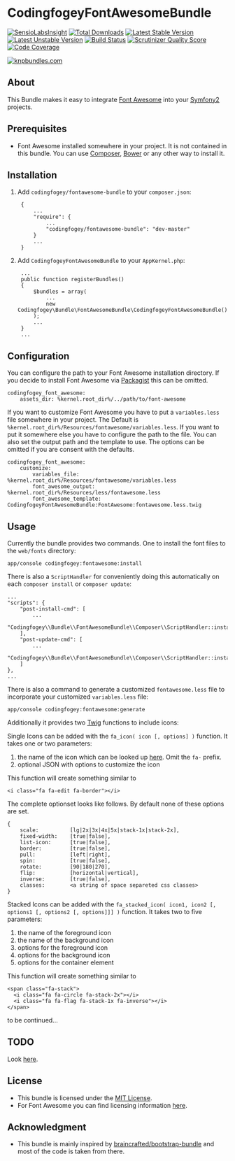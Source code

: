 CodingfogeyFontAwesomeBundle
============================

[![SensioLabsInsight](https://insight.sensiolabs.com/projects/7b8a98ea-e8e8-49c0-a5b0-7ee378009b07/mini.png)](https://insight.sensiolabs.com/projects/7b8a98ea-e8e8-49c0-a5b0-7ee378009b07)
[![Total Downloads](https://poser.pugx.org/codingfogey/fontawesome-bundle/downloads.png)](https://packagist.org/packages/codingfogey/fontawesome-bundle)
[![Latest Stable Version](https://poser.pugx.org/codingfogey/fontawesome-bundle/v/stable.png)](https://packagist.org/packages/codingfogey/fontawesome-bundle)
[![Latest Unstable Version](https://poser.pugx.org/codingfogey/fontawesome-bundle/v/unstable.png)](https://packagist.org/packages/codingfogey/fontawesome-bundle)
[![Build Status](https://travis-ci.org/codingfogey/fontawesome-bundle.png)](https://travis-ci.org/codingfogey/fontawesome-bundle)
[![Scrutinizer Quality Score](https://scrutinizer-ci.com/g/codingfogey/fontawesome-bundle/badges/quality-score.png?s=ddf3507ab8055474b46db51a92e7a486a94a931a)](https://scrutinizer-ci.com/g/codingfogey/fontawesome-bundle/)
[![Code Coverage](https://scrutinizer-ci.com/g/codingfogey/fontawesome-bundle/badges/coverage.png?s=b9f564491938c725b1dc2f64b1461071a6b710cf)](https://scrutinizer-ci.com/g/codingfogey/fontawesome-bundle/)

[![knpbundles.com](http://knpbundles.com/codingfogey/fontawesome-bundle/badge-short)](http://knpbundles.com/codingfogey/fontawesome-bundle)

About
-----

This Bundle makes it easy to integrate [Font Awesome](http://fortawesome.github.io/Font-Awesome/) into your [Symfony2](http://symfony.com/) projects.


Prerequisites
-------------

- Font Awesome installed somewhere in your project. It is not contained in this bundle. You can use [Composer](http://getcomposer.org), [Bower](http://bower.io) or any other way to install it.


Installation
------------

1. Add `codingfogey/fontawesome-bundle` to your `composer.json`:

        {
            ...
            "require": {
                ...
                "codingfogey/fontawesome-bundle": "dev-master"
            }
            ...
        }

2. Add `CodingfogeyFontAwesomeBundle` to your `AppKernel.php`:

        ...
        public function registerBundles()
        {
            $bundles = array(
                ...
                new Codingfogey\Bundle\FontAwesomeBundle\CodingfogeyFontAwesomeBundle()
            );
            ...
        }
        ...


Configuration
-------------

You can configure the path to your Font Awesome installation directory. If you decide to install Font Awesome via [Packagist](https://packagist.org/packages/fortawesome/font-awesome) this can be omitted.

    codingfogey_font_awesome:
        assets_dir: %kernel.root_dir%/../path/to/font-awesome

If you want to customize Font Awesome you have to put a `variables.less` file somewhere in your project. The Default is `%kernel.root_dir%/Resources/fontawesome/variables.less`. If you want to put it somewhere else you have to configure the path to the file. You can also set the output path and the template to use. The options can be omitted if you are consent with the defaults.

    codingfogey_font_awesome:
        customize:
            variables_file:         %kernel.root_dir%/Resources/fontawesome/variables.less
            font_awesome_output:    %kernel.root_dir%/Resources/less/fontawesome.less
            font_awesome_template:  CodingfogeyFontAwesomeBundle:FontAwesome:fontawesome.less.twig


Usage
-----

Currently the bundle provides two commands. One to install the font files to the `web/fonts` directory:

    app/console codingfogey:fontawesome:install
    
There is also a `ScriptHandler` for conveniently doing this automatically on each `composer install` or `composer update`:

    ...
    "scripts": {
        "post-install-cmd": [
            ...
            "Codingfogey\\Bundle\\FontAwesomeBundle\\Composer\\ScriptHandler::install"
        ],
        "post-update-cmd": [
            ...
            "Codingfogey\\Bundle\\FontAwesomeBundle\\Composer\\ScriptHandler::install"
        ]
    },
    ...

There is also a command to generate a customized `fontawesome.less` file to incorporate your customized `variables.less` file:

    app/console codingfogey:fontawesome:generate


Additionally it provides two [Twig](http://twig.sensiolabs.org/) functions to include icons:

Single Icons can be added with the `fa_icon( icon [, options] )` function. It takes one or two parameters:

1. the name of the icon which can be looked up [here](http://fortawesome.github.io/Font-Awesome/icons/). Omit the `fa-` prefix.
2. optional JSON with options to customize the icon

This function will create something similar to

    <i class="fa fa-edit fa-border"></i>

The complete optionset looks like follows. By default none of these options are set.

    {
        scale:          [lg|2x|3x|4x|5x|stack-1x|stack-2x],
        fixed-width:    [true|false],
        list-icon:      [true|false],
        border:         [true|false],
        pull:           [left|right],
        spin:           [true|false],
        rotate:         [90|180|270],
        flip:           [horizontal|vertical],
        inverse:        [true|false],
        classes:        <a string of space separeted css classes>
    }


Stacked Icons can be added with the `fa_stacked_icon( icon1, icon2 [, options1 [, options2 [, options]]] )` function. It takes two to five parameters:

1. the name of the foreground icon
2. the name of the background icon
3. options for the foreground icon
4. options for the background icon
2. options for the container element

This function will create something similar to

    <span class="fa-stack">
      <i class="fa fa-circle fa-stack-2x"></i>
      <i class="fa fa-flag fa-stack-1x fa-inverse"></i>
    </span>

to be continued...

TODO
----

Look [here](../../issues?milestone=&state=open).


License
-------

- This bundle is licensed under the [MIT License](http://opensource.org/licenses/MIT).
- For Font Awesome you can find licensing information [here](http://fortawesome.github.io/Font-Awesome/license/).


Acknowledgment
--------------

- This bundle is mainly inspired by [braincrafted/bootstrap-bundle](https://github.com/braincrafted/bootstrap-bundle.git) and most of the code is taken from there.
